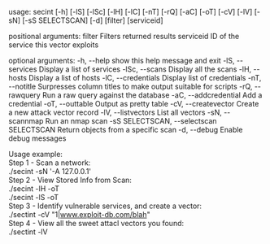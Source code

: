 usage: secint [-h] [-lS] [-lSc] [-lH] [-lC] [-nT] [-rQ] [-aC] [-oT] [-cV]
              [-lV] [-sN] [-sS SELECTSCAN] [-d]
              [filter] [serviceid]

positional arguments:
  filter                Filters returned results
  serviceid             ID of the service this vector exploits

optional arguments:
  -h, --help            show this help message and exit
  -lS, --services       Display a list of services
  -lSc, --scans         Display all the scans
  -lH, --hosts          Display a list of hosts
  -lC, --credentials    Display list of credentials
  -nT, --notitle        Surpresses column titles to make output suitable for
                        scripts
  -rQ, --rawquery       Run a raw query against the database
  -aC, --addcredential  Add a credential
  -oT, --outtable       Output as pretty table
  -cV, --createvector   Create a new attack vector record
  -lV, --listvectors    List all vectors
  -sN, --scannmap       Run an nmap scan
  -sS SELECTSCAN, --selectscan SELECTSCAN
                        Return objects from a specific scan
  -d, --debug           Enable debug messages



Usage example: <br>
Step 1 - Scan a network: <br>
	./secint -sN '-A 127.0.0.1' <br>
Step 2 - View Stored Info from Scan: <br>
	./secint -lH -oT <br>
	./secint -lS -oT <br>
Step 3 - Identify vulnerable services, and create a vector:<br>
	./sectint -cV "1|www.exploit-db.com/blah" <br>
Step 4 - View all the sweet attacl vectors you found: <br>
	./sectint -lV <br>

